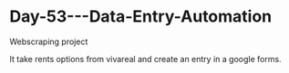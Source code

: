 # Day-53---Data-Entry-Automation

Webscraping project

It take rents options from vivareal and create an entry in a google forms.
